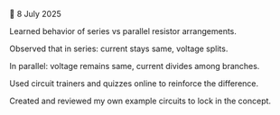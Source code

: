 📅 8 July 2025

Learned behavior of series vs parallel resistor arrangements.

Observed that in series: current stays same, voltage splits.

In parallel: voltage remains same, current divides among branches.

Used circuit trainers and quizzes online to reinforce the difference.

Created and reviewed my own example circuits to lock in the concept.
